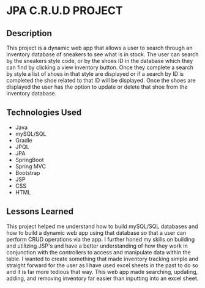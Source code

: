 # JPA C.R.U.D PROJECT




## Description 
This project is a dynamic web app that allows a user to search through an inventory database of sneakers to see what is in stock. The user can search by the sneakers style code, or by the shoes ID in the database which they can find by clicking a view inventory button. Once they complete a search by style a list of shoes in that style are displayed or if a search by ID is completed the shoe related to that ID will be displayed. Once the shoes are displayed the user has the option to update or delete that shoe from the inventory database. 


## Technologies Used

* Java
* mySQL/SQL
* Gradle
* JPQL
* JPA
* SpringBoot
* Spring MVC
* Bootstrap
* JSP
* CSS
* HTML

## Lessons Learned 
This project helped me understand how to build mySQL/SQL databases and how to build a dynamic web app using that database so that a user can perform CRUD operations via the app. I further honed my skills on building and utilizing JSP's and have a better understanding of how they work in conjunction with the controllers to access and manipulate data within the table. I wanted to create something that made inventory tracking simple and straight forward for the user as I have used excel sheets in the past to do so and it is far more tedious that way. This web app made searching, updating, adding, and removing inventory far easier than inputting into an excel sheet.